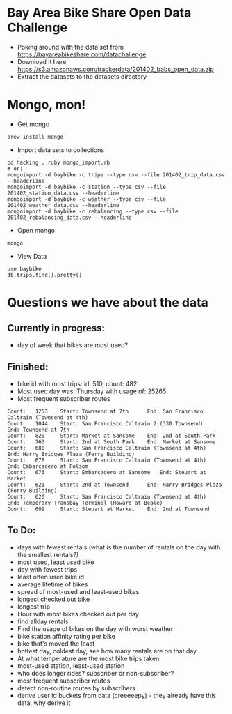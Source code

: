 # Bay Area Bike Share Open Data Challenge

* Poking around with the data set from https://bayareabikeshare.com/datachallenge
* Download it here https://s3.amazonaws.com/trackerdata/201402_babs_open_data.zip
* Extract the datasets to the datasets directory

# Mongo, mon!
* Get mongo
```
brew install mongo
```
* Import data sets to collections

```
cd hacking ; ruby mongo_import.rb
# or:
mongoimport -d baybike -c trips --type csv --file 201402_trip_data.csv --headerline
mongoimport -d baybike -c station --type csv --file 201402_station_data.csv --headerline
mongoimport -d baybike -c weather --type csv --file 201402_weather_data.csv --headerline
mongoimport -d baybike -c rebalancing --type csv --file 201402_rebalancing_data.csv --headerline
```

* Open mongo

```
mongo
```

* View Data

```
use baybike
db.trips.find().pretty()
```
# Questions we have about the data

## Currently in progress:
* day of week that bikes are most used?

## Finished:
* bike id with most trips: id: 510, count: 482
* Most used day was: Thursday with usage of: 25265
* Most frequent subscriber routes
```
Count: 	 1253 	 Start: Townsend at 7th 	 End: San Francisco Caltrain (Townsend at 4th)
Count: 	 1044 	 Start: San Francisco Caltrain 2 (330 Townsend) 	 End: Townsend at 7th
Count: 	 820 	 Start: Market at Sansome 	 End: 2nd at South Park
Count: 	 763 	 Start: 2nd at South Park 	 End: Market at Sansome
Count: 	 680 	 Start: San Francisco Caltrain (Townsend at 4th) 	 End: Harry Bridges Plaza (Ferry Building)
Count: 	 678 	 Start: San Francisco Caltrain (Townsend at 4th) 	 End: Embarcadero at Folsom
Count: 	 673 	 Start: Embarcadero at Sansome 	 End: Steuart at Market
Count: 	 621 	 Start: 2nd at Townsend 	 End: Harry Bridges Plaza (Ferry Building)
Count: 	 620 	 Start: San Francisco Caltrain (Townsend at 4th) 	 End: Temporary Transbay Terminal (Howard at Beale)
Count: 	 609 	 Start: Steuart at Market 	 End: 2nd at Townsend
```
## To Do:
* days with fewest rentals (what is the number of rentals on the day with the smallest rentals?)
* most used, least used bike
* day with fewest trips
* least often used bike id
* average lifetime of bikes
* spread of most-used and least-used bikes
* longest checked out bike
* longest trip
* Hour with most bikes checked out per day
* find allday rentals
* Find the usage of bikes on the day with worst weather
* bike station affinity rating per bike
* bike that's moved the least
* hottest day, coldest day, see how many rentals are on that day
* At what temperature are the most bike trips taken
* most-used station, least-used station
* who does longer rides? subscriber or non-subscriber?
* most frequent subscriber routes
* detect non-routine routes by subscribers
* derive user id buckets from data (creeeeepy) - they already have this data, why derive it

